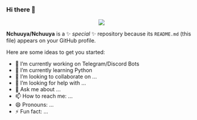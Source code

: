 ### Hi there 👋

<p align="center">
  <img src="https://telegra.ph/Xyz-07-31">
</p>


**Nchuuya/Nchuuya** is a ✨ _special_ ✨ repository because its `README.md` (this file) appears on your GitHub profile.

Here are some ideas to get you started:

- 🔭 I’m currently working on Telegram/Discord Bots
- 🌱 I’m currently learning Python 
- 👯 I’m looking to collaborate on ...
- 🤔 I’m looking for help with ...
- 💬 Ask me about ...
- 📫 How to reach me: ...
- 😄 Pronouns: ...
- ⚡ Fun fact: ...
